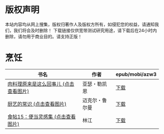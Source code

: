 # 版权声明

本站内容均从网上搜集，版权归著作人及版权方所有，如侵犯您的权益，请通知我们，我们将会及时删除！ 下载链接仅供宽带测试研究用途，请下载后在24小时内删除，请勿用于商业目的。请支持正版！

# 烹饪

| 书名 | 作者 | epub/mobi/azw3 |
| --- | --- | --- |
| [肉料理原来是这么回事儿 (点击查看图片)](https://www.dushupai.com/attachment/2024/06/10/b5db64be4b6e36cc.jpg) | 亚瑟・勒凯恩 | [下载](https://url89.ctfile.com/f/31084289-1356995836-d28b5a?p=8866) |
| [厨艺的常识 (点击查看图片)](https://www.dushupai.com/attachment/2024/06/08/e675ddb34d223baf.jpg) | 迈克尔・鲁尔曼 | [下载](https://url89.ctfile.com/f/31084289-1357047916-0cbbd4?p=8866) |
| [食帖15：便当灵感集 (点击查看图片)](https://www.dushupai.com/attachment/2024/06/07/da53ffef4a547c7e.jpg) | 林江 | [下载](https://url89.ctfile.com/f/31084289-1357043620-aff18a?p=8866) |
